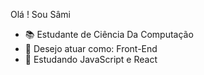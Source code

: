 Olá ! Sou Sâmi 


- 📚 Estudante de Ciência Da Computação
- 📌 Desejo atuar como: Front-End
- 🎒 Estudando JavaScript e React
